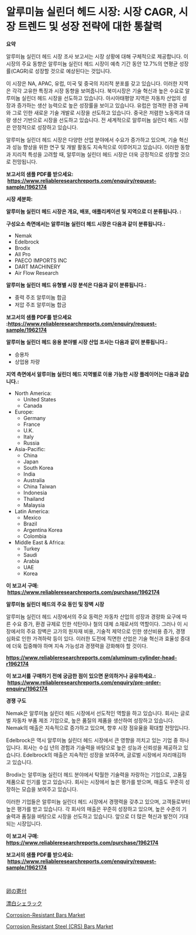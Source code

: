 <p><h1>알루미늄 실린더 헤드 시장: 시장 CAGR, 시장 트렌드 및 성장 전략에 대한 통찰력</h1></p><p><strong>요약</strong></p>
<p><p>알루미늄 실린더 헤드 시장 조사 보고서는 시장 상황에 대해 구체적으로 제공합니다. 이 시장의 주요 동향은 알루미늄 실린더 헤드 시장이 예측 기간 동안 12.7%의 연평균 성장률(CAGR)로 성장할 것으로 예상된다는 것입니다.</p><p>이 시장은 NA, APAC, 유럽, 미국 및 중국의 지리적 분포를 갖고 있습니다. 이러한 지역은 각각 고유한 특징과 시장 동향을 보여줍니다. 북미시장은 기술 혁신과 높은 수요로 알루미늄 실린더 헤드 시장을 선도하고 있습니다. 아시아태평양 지역은 자동차 산업의 성장과 증가하는 생산 능력으로 높은 성장률을 보이고 있습니다. 유럽은 엄격한 환경 규제와 그로 인한 새로운 기술 개발로 시장을 선도하고 있습니다. 중국은 저렴한 노동력과 대량 생산 기반으로 시장을 선도하고 있습니다. 전 세계적으로 알루미늄 실린더 헤드 시장은 안정적으로 성장하고 있습니다.</p><p>알루미늄 실린더 헤드 시장은 다양한 산업 분야에서 수요가 증가하고 있으며, 기술 혁신과 성능 향상을 위한 연구 및 개발 활동도 지속적으로 이루어지고 있습니다. 이러한 동향과 지리적 특성을 고려할 때, 알루미늄 실린더 헤드 시장은 더욱 긍정적으로 성장할 것으로 전망됩니다.</p></p>
<p><strong>보고서의 샘플 PDF를 받으세요: &nbsp;<a href="https://www.reliableresearchreports.com/enquiry/request-sample/1962174">https://www.reliableresearchreports.com/enquiry/request-sample/1962174</a></strong></p>
<p><strong>시장 세분화:</strong></p>
<p><strong> 알루미늄 실린더 헤드 시장은 개요, 배포, 애플리케이션 및 지역으로 더 분류됩니다. :</strong></p>
<p><strong>구성요소 측면에서는 알루미늄 실린더 헤드 시장은 다음과 같이 분류됩니다.:</strong></p>
<p><ul><li>Nemak</li><li>Edelbrock</li><li>Brodix</li><li>All Pro</li><li>PAECO IMPORTS INC</li><li>DART MACHINERY</li><li>Air Flow Research</li></ul></p>
<p><strong> 알루미늄 실린더 헤드 유형별 시장 분석은 다음과 같이 분류됩니다.:</strong></p>
<p><ul><li>중력 주조 알루미늄 합금</li><li>저압 주조 알루미늄 합금</li></ul></p>
<p><strong>보고서의 샘플 PDF를 받으세요 :<a href="https://www.reliableresearchreports.com/enquiry/request-sample/1962174">https://www.reliableresearchreports.com/enquiry/request-sample/1962174</a></strong></p>
<p><strong> 알루미늄 실린더 헤드 응용 분야별 시장 산업 조사는 다음과 같이 분류됩니다.:</strong></p>
<p><ul><li>승용차</li><li>상업용 차량</li></ul></p>
<p><strong>지역 측면에서 알루미늄 실린더 헤드 지역별로 이용 가능한 시장 플레이어는 다음과 같습니다.:</strong></p>
<p><ul>
    <li>
        North America:
        <ul>
            <li>United States</li>
            <li>Canada</li>
        </ul>
    </li>
    <li>
        Europe:
        <ul>
            <li>Germany</li>
            <li>France</li>
            <li>U.K.</li>
            <li>Italy</li>
            <li>Russia</li>
        </ul>
    </li>
    <li>
        Asia-Pacific:
        <ul>
            <li>China</li>
            <li>Japan</li>
            <li>South Korea</li>
            <li>India</li>
            <li>Australia</li>
            <li>China Taiwan</li>
            <li>Indonesia</li>
            <li>Thailand</li>
            <li>Malaysia</li>
        </ul>
    </li>
    <li>
        Latin America:
        <ul>
            <li>Mexico</li>
            <li>Brazil</li>
            <li>Argentina Korea</li>
            <li>Colombia</li>
        </ul>
    </li>
    <li>
        Middle East & Africa:
        <ul>
            <li>Turkey</li>
            <li>Saudi</li>
            <li>Arabia</li>
            <li>UAE</li>
            <li>Korea</li>
        </ul>
    </li>
    </ul></p>
<p><strong>이 보고서 구매: &nbsp;<a href="https://www.reliableresearchreports.com/purchase/1962174">https://www.reliableresearchreports.com/purchase/1962174</a></strong></p>
<p><strong>알루미늄 실린더 헤드의 주요 동인 및 장벽 시장</strong></p>
<p><p>알루미늄 실린더 헤드 시장에서의 주요 동력은 자동차 산업의 성장과 경량화 요구에 따른 수요 증가, 환경 규제로 인한 석탄이나 철의 대체 소재로서의 역할이다. 그러나 이 시장에서의 주요 장벽은 고가의 원자재 비용, 기술적 제약으로 인한 생산비용 증가, 경쟁 심화로 인한 가격하락 등이 있다. 이러한 도전에 직면한 산업은 기술 혁신과 효율성 증대에 더욱 집중해야 하며 지속 가능성과 경쟁력을 강화해야 할 것이다.</p></p>
<p><strong><a href="https://www.reliableresearchreports.com/aluminum-cylinder-head-r1962174">https://www.reliableresearchreports.com/aluminum-cylinder-head-r1962174</a></strong></p>
<p><strong>이 보고서를 구매하기 전에 궁금한 점이 있으면 문의하거나 공유하세요.: &nbsp;<a href="https://www.reliableresearchreports.com/enquiry/pre-order-enquiry/1962174">https://www.reliableresearchreports.com/enquiry/pre-order-enquiry/1962174</a></strong></p>
<p><strong>경쟁 구도</strong></p>
<p><p>Nemak은 알루미늄 실린더 헤드 시장에서 선도적인 역할을 하고 있습니다. 회사는 글로벌 자동차 부품 제조 기업으로, 높은 품질의 제품을 생산하여 성장하고 있습니다. Nemak의 매출은 지속적으로 증가하고 있으며, 향후 시장 점유율을 확대할 전망입니다.</p><p>Edelbrock은 역시 알루미늄 실린더 헤드 시장에서 큰 영향을 끼치고 있는 기업 중 하나입니다. 회사는 수십 년의 경험과 기술력을 바탕으로 높은 성능과 신뢰성을 제공하고 있습니다. Edelbrock의 매출은 지속적인 성장을 보여주며, 글로벌 시장에서 자리매김하고 있습니다.</p><p>Brodix는 알루미늄 실린더 헤드 분야에서 탁월한 기술력을 자랑하는 기업으로, 고품질 제품으로 인기를 얻고 있습니다. 회사는 시장에서 높은 평가를 받으며, 매출도 꾸준히 성장하는 모습을 보여주고 있습니다.</p><p>이러한 기업들은 알루미늄 실린더 헤드 시장에서 경쟁력을 갖추고 있으며, 고객들로부터 높은 평가를 받고 있습니다. 각 회사의 매출은 꾸준히 성장하고 있으며, 높은 수준의 기술력과 품질을 바탕으로 시장을 선도하고 있습니다. 앞으로 더 많은 혁신과 발전이 기대되는 시장입니다.</p></p>
<p><strong>이 보고서 구매: &nbsp; <a href="https://www.reliableresearchreports.com/purchase/1962174">https://www.reliableresearchreports.com/purchase/1962174</a></strong></p>
<p><strong>보고서의 샘플 PDF를 받으세요: &nbsp;<a href="https://www.reliableresearchreports.com/enquiry/request-sample/1962174">https://www.reliableresearchreports.com/enquiry/request-sample/1962174</a></strong><strong></strong></p>
<p>&nbsp;</p>
<p><p><a href="https://github.com/nemesis2824/Market-Research-Report-List-1/blob/main/999800125877.md">卵の寄付</a></p><p><a href="https://github.com/vhemk0794148/Market-Research-Report-List-1/blob/main/953625625878.md">漂白シェラック</a></p><p><a href="https://www.linkedin.com/pulse/corrosion-resistant-bars-market-size-focuses-dynamics-in-depth-xejpc?trackingId=ewex5pq0Lh5DyGP%2BOR2X8A%3D%3D">Corrosion-Resistant Bars Market</a></p><p><a href="https://www.linkedin.com/pulse/corrosion-resistant-steel-crs-bars-market-size-focuses-wycac?trackingId=ywWk5dgSjaaMZaRC8xpRzg%3D%3D">Corrosion Resistant Steel (CRS) Bars Market</a></p></p>